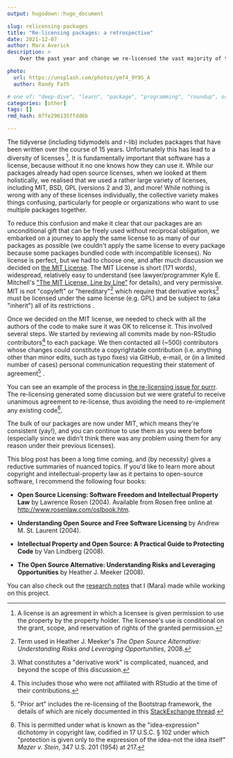 ```yaml
---
output: hugodown::hugo_document

slug: relicensing-packages
title: "Re-licensing packages: a retrospective"
date: 2021-12-07
author: Mara Averick
description: >
    Over the past year and change we re-licensed the vast majority of tidyverse, tidymodels, and r-lib packages to use the MIT license. Here, we discuss the mechanics and rationale.

photo:
  url: https://unsplash.com/photos/ymf4_9Y9S_A
  author: Randy Fath

# one of: "deep-dive", "learn", "package", "programming", "roundup", or "other"
categories: [other] 
tags: []
rmd_hash: 07fe296135ffdd6b

---
```


<!--
TODO:
* [x] Look over / edit the post's title in the yaml
* [x] Edit (or delete) the description; note this appears in the Twitter card
* [x] Pick category and tags (see existing with [`hugodown::tidy_show_meta()`](https://rdrr.io/pkg/hugodown/man/use_tidy_post.html))
* [x] Find photo & update yaml metadata
* [x] Create `thumbnail-sq.jpg`; height and width should be equal
* [x] Create `thumbnail-wd.jpg`; width should be >5x height
* [x] [`hugodown::use_tidy_thumbnails()`](https://rdrr.io/pkg/hugodown/man/use_tidy_post.html)
* [x] Add intro sentence, e.g. the standard tagline for the package
* [x] [`usethis::use_tidy_thanks()`](https://rdrr.io/pkg/usethis/man/use_tidy_thanks.html)
-->

The tidyverse (including tidymodels and r-lib) includes packages that have been written over the course of 15 years. Unfortunately this has lead to a diversity of licenses [^1]. It is fundamentally important that software has a license, because without it no one knows how they can use it. While our packages already had open source licenses, when we looked at them holistically, we realised that we used a rather large variety of licenses, including MIT, BSD, GPL (versions 2 and 3), and more! While nothing is wrong with any of these licenses individually, the collective variety makes things confusing, particularly for people or organizations who want to use multiple packages together.

To reduce this confusion and make it clear that our packages are an unconditional gift that can be freely used without reciprocal obligation, we embarked on a journey to apply the same license to as many of our packages as possible (we couldn't apply the same license to every package because some packages bundled code with incompatible licenses). No license is perfect, but we had to choose one, and after much discussion we decided on [the MIT License](https://spdx.org/licenses/MIT). The MIT License is short (171 words), widespread, relatively easy to understand (see lawyer/programmer Kyle E. Mitchell's ["The MIT License, Line by Line"](https://writing.kemitchell.com/2016/09/21/MIT-License-Line-by-Line.html) for details), and very permissive. MIT is not "copyleft" or "hereditary"[^2] which require that derivative works[^3] must be licensed under the same license (e.g. GPL) and be subject to (aka "inherit") all of its restrictions .

Once we decided on the MIT license, we needed to check with all the authors of the code to make sure it was OK to relicense it. This involved several steps. We started by reviewing all commits made by non-RStudio contributors[^4] to each package. We then contacted all (\~500) contributors whose changes could constitute a copyrightable contribution (i.e. anything other than minor edits, such as typo fixes) via GitHub, e-mail, or (in a limited number of cases) personal communication requesting their statement of agreement[^5] .

You can see an example of the process in [the re-licensing issue for purrr](https://github.com/tidyverse/purrr/issues/805). The re-licensing generated some discussion but we were grateful to receive unanimous agreement to re-license, thus avoiding the need to re-implement any existing code[^6].

The bulk of our packages are now under MIT, which means they're consistent (yay!), and you can continue to use them as you were before (especially since we didn't think there was any problem using them for any reason under their previous licenses).

This blog post has been a long time coming, and (by necessity) gives a reductive summaries of nuanced topics. If you'd like to learn more about copyright and intellectual-property law as it pertains to open-source software, I recommend the following four books:

-   **Open Source Licensing: Software Freedom and Intellectual Property Law** by Lawrence Rosen (2004). Available from Rosen free online at <http://www.rosenlaw.com/oslbook.htm>.

-   **Understanding Open Source and Free Software Licensing** by Andrew M. St. Laurent (2004).

-   **Intellectual Property and Open Source: A Practical Guide to Protecting Code** by Van Lindberg (2008).

-   **The Open Source Alternative: Understanding Risks and Leveraging Opportunities** by Heather J. Meeker (2008).

You can also check out the [research notes](https://colorado.rstudio.com/rsc/relicensing-the-notes/the-notes.html) that I (Mara) made while working on this project.

[^1]: A license is an agreement in which a licensee is given permission to use the property by the property holder. The licensee's use is conditional on the grant, scope, and reservation of rights of the granted permission.

[^2]: Term used in Heather J. Meeker's *The Open Source Alternative: Understanding Risks and Leveraging Opportunities*, 2008.

[^3]: What constitutes a "derivative work" is complicated, nuanced, and beyond the scope of this discussion.

[^4]: This includes those who were not affiliated with RStudio at the time of their contributions.

[^5]: "Prior art" includes the re-licensing of the Bootstrap framework, the details of which are nicely documented in this [StackExchange thread](https://opensource.stackexchange.com/questions/6097/how-does-bootstrap-v4-mit-deal-with-contributions-made-under-v3-apache-2-0/6099#6099).

[^6]: This is permitted under what is known as the "idea-expression" dichotomy in copyright law, codified in 17 U.S.C. § 102 under which "protection is given only to the expression of the idea-not the idea itself" *Mazer v. Stein*, 347 U.S. 201 (1954) at 217.

